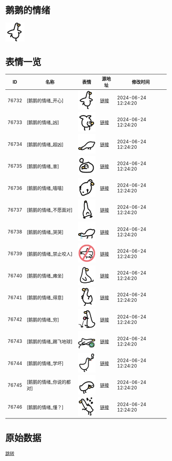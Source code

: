 # 鹅鹅的情绪

<img src="./cover.png" height="60" alt="cover" />

# 表情一览

|ID|名称|表情|源地址|修改时间|
|----|----|----|----|----|
|76732|[鹅鹅的情绪_开心]|<img src="./pic/076732_%5B鹅鹅的情绪_开心%5D.png" height="60" alt="开心"/>|[链接](https://i0.hdslb.com/bfs/garb/f2647ea53f8ea50a807bf3472ace8e94d6d14ac4.png)|2024-06-24 12:24:20|
|76733|[鹅鹅的情绪_凶]|<img src="./pic/076733_%5B鹅鹅的情绪_凶%5D.png" height="60" alt="凶"/>|[链接](https://i0.hdslb.com/bfs/garb/dc43aab434f5e5574690c46dae16da61a0aef087.png)|2024-06-24 12:24:20|
|76734|[鹅鹅的情绪_超凶]|<img src="./pic/076734_%5B鹅鹅的情绪_超凶%5D.png" height="60" alt="超凶"/>|[链接](https://i0.hdslb.com/bfs/garb/a5cbcb501503ba4a7650218e27550a9ad80a502d.png)|2024-06-24 12:24:20|
|76735|[鹅鹅的情绪_害]|<img src="./pic/076735_%5B鹅鹅的情绪_害%5D.png" height="60" alt="害"/>|[链接](https://i0.hdslb.com/bfs/garb/9b22f39c9920b07e27d2b2d1a50e5df9ffc81892.png)|2024-06-24 12:24:20|
|76736|[鹅鹅的情绪_嘻嘻]|<img src="./pic/076736_%5B鹅鹅的情绪_嘻嘻%5D.png" height="60" alt="嘻嘻"/>|[链接](https://i0.hdslb.com/bfs/garb/04642b3cf80aba910b6d7cb49879eee240b56256.png)|2024-06-24 12:24:20|
|76737|[鹅鹅的情绪_不愿面对]|<img src="./pic/076737_%5B鹅鹅的情绪_不愿面对%5D.png" height="60" alt="不愿面对"/>|[链接](https://i0.hdslb.com/bfs/garb/1aa885e76cd87667579a017f72e8e9aafcd1c2f8.png)|2024-06-24 12:24:20|
|76738|[鹅鹅的情绪_哭哭]|<img src="./pic/076738_%5B鹅鹅的情绪_哭哭%5D.png" height="60" alt="哭哭"/>|[链接](https://i0.hdslb.com/bfs/garb/4148f202354cef25acec2f7f6d86cd0c30ef0cf0.png)|2024-06-24 12:24:20|
|76739|[鹅鹅的情绪_禁止咬人]|<img src="./pic/076739_%5B鹅鹅的情绪_禁止咬人%5D.png" height="60" alt="禁止咬人"/>|[链接](https://i0.hdslb.com/bfs/garb/0d06bae3e806a607c4f31950b355e7bae6bd01e1.png)|2024-06-24 12:24:20|
|76740|[鹅鹅的情绪_瘫坐]|<img src="./pic/076740_%5B鹅鹅的情绪_瘫坐%5D.png" height="60" alt="瘫坐"/>|[链接](https://i0.hdslb.com/bfs/garb/08d07afefb88ebabdd6080997c359449212f9aab.png)|2024-06-24 12:24:20|
|76741|[鹅鹅的情绪_得意]|<img src="./pic/076741_%5B鹅鹅的情绪_得意%5D.png" height="60" alt="得意"/>|[链接](https://i0.hdslb.com/bfs/garb/6a523a2bd2e2fdbb524805a6dd202875a5f1762e.png)|2024-06-24 12:24:20|
|76742|[鹅鹅的情绪_穷]|<img src="./pic/076742_%5B鹅鹅的情绪_穷%5D.png" height="60" alt="穷"/>|[链接](https://i0.hdslb.com/bfs/garb/4555aae2bdf09d8b2b0e9d472179f9383b178d1a.png)|2024-06-24 12:24:20|
|76743|[鹅鹅的情绪_踢飞地球]|<img src="./pic/076743_%5B鹅鹅的情绪_踢飞地球%5D.png" height="60" alt="踢飞地球"/>|[链接](https://i0.hdslb.com/bfs/garb/e12973995aeafd4b2cc89ee8d3f1baf792f12b8f.png)|2024-06-24 12:24:20|
|76744|[鹅鹅的情绪_学坏]|<img src="./pic/076744_%5B鹅鹅的情绪_学坏%5D.png" height="60" alt="学坏"/>|[链接](https://i0.hdslb.com/bfs/garb/09d56423581ffd23551eb5ef0b8be83cc8d3d58d.png)|2024-06-24 12:24:20|
|76745|[鹅鹅的情绪_你说的都对]|<img src="./pic/076745_%5B鹅鹅的情绪_你说的都对%5D.png" height="60" alt="你说的都对"/>|[链接](https://i0.hdslb.com/bfs/garb/7e82ccd797eed1ae7eeb11ef28f5d9e4d01c7199.png)|2024-06-24 12:24:20|
|76746|[鹅鹅的情绪_懂？]|<img src="./pic/076746_%5B鹅鹅的情绪_懂？%5D.png" height="60" alt="懂？"/>|[链接](https://i0.hdslb.com/bfs/garb/20414b63057627b6b0fb349e7493cf5986d8aa29.png)|2024-06-24 12:24:20|

# 原始数据

[跳转](./raw.json)

